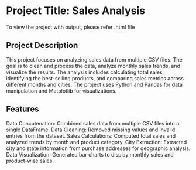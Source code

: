 # Project Title: Sales Analysis

To view the project with output, please refer .html file

## Project Description 
This project focuses on analyzing sales data from multiple CSV files. The goal is to clean and process the data, analyze monthly sales trends, and visualize the results. The analysis includes calculating total sales, identifying the best-selling products, and comparing sales metrics across different months and cities. The project uses Python and Pandas for data manipulation and Matplotlib for visualizations.

## Features
Data Concatenation: Combined sales data from multiple CSV files into a single DataFrame.
Data Cleaning: Removed missing values and invalid entries from the dataset.
Sales Calculations: Computed total sales and analyzed trends by month and product category.
City Extraction: Extracted city and state information from purchase addresses for geographic analysis.
Data Visualization: Generated bar charts to display monthly sales and product-wise sales.

